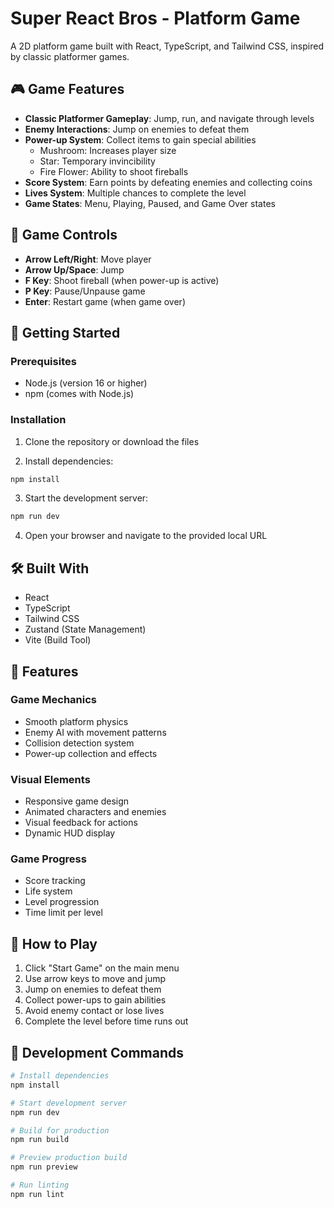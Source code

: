 # Super React Bros - Platform Game

A 2D platform game built with React, TypeScript, and Tailwind CSS, inspired by classic platformer games.

## 🎮 Game Features

- **Classic Platformer Gameplay**: Jump, run, and navigate through levels
- **Enemy Interactions**: Jump on enemies to defeat them
- **Power-up System**: Collect items to gain special abilities
  - Mushroom: Increases player size
  - Star: Temporary invincibility
  - Fire Flower: Ability to shoot fireballs
- **Score System**: Earn points by defeating enemies and collecting coins
- **Lives System**: Multiple chances to complete the level
- **Game States**: Menu, Playing, Paused, and Game Over states

## 🎯 Game Controls

- **Arrow Left/Right**: Move player
- **Arrow Up/Space**: Jump
- **F Key**: Shoot fireball (when power-up is active)
- **P Key**: Pause/Unpause game
- **Enter**: Restart game (when game over)

## 🚀 Getting Started

### Prerequisites

- Node.js (version 16 or higher)
- npm (comes with Node.js)

### Installation

1. Clone the repository or download the files

2. Install dependencies:
```bash
npm install
```

3. Start the development server:
```bash
npm run dev
```

4. Open your browser and navigate to the provided local URL

## 🛠️ Built With

- React
- TypeScript
- Tailwind CSS
- Zustand (State Management)
- Vite (Build Tool)

## 🎨 Features

### Game Mechanics
- Smooth platform physics
- Enemy AI with movement patterns
- Collision detection system
- Power-up collection and effects

### Visual Elements
- Responsive game design
- Animated characters and enemies
- Visual feedback for actions
- Dynamic HUD display

### Game Progress
- Score tracking
- Life system
- Level progression
- Time limit per level

## 🎯 How to Play

1. Click "Start Game" on the main menu
2. Use arrow keys to move and jump
3. Jump on enemies to defeat them
4. Collect power-ups to gain abilities
5. Avoid enemy contact or lose lives
6. Complete the level before time runs out

## 🔧 Development Commands

```bash
# Install dependencies
npm install

# Start development server
npm run dev

# Build for production
npm run build

# Preview production build
npm run preview

# Run linting
npm run lint